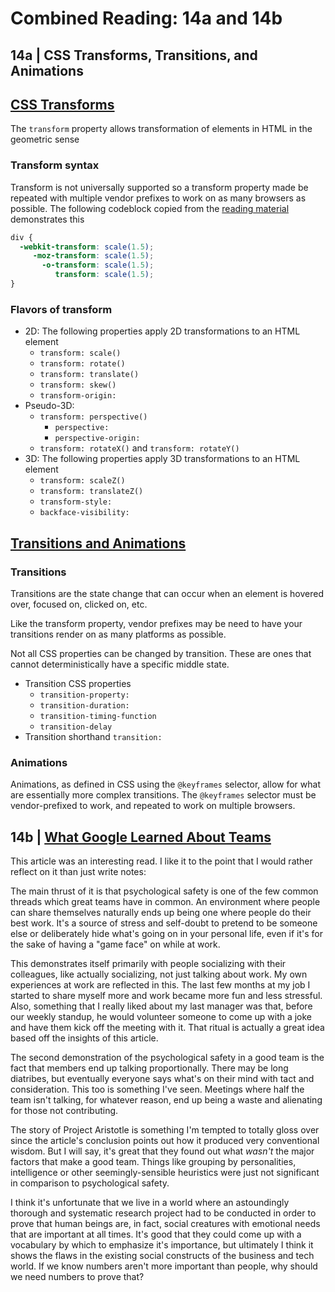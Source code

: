 # Combined Reading: 14a and 14b

## 14a | CSS Transforms, Transitions, and Animations

## [CSS Transforms](https://learn.shayhowe.com/advanced-html-css/css-transforms/)

The `transform` property allows transformation of elements in HTML in the geometric sense

### Transform syntax

Transform is not universally supported so a transform property made be repeated with multiple vendor prefixes to work on as many browsers as possible. The following codeblock copied from the [reading material](https://learn.shayhowe.com/advanced-html-css/css-transforms/#transform-syntax) demonstrates this

```css
div {
  -webkit-transform: scale(1.5);
     -moz-transform: scale(1.5);
       -o-transform: scale(1.5);
          transform: scale(1.5);
}
```

### Flavors of transform

- 2D: The following properties apply 2D transformations to an HTML element
  - `transform: scale()`
  - `transform: rotate()`
  - `transform: translate()`
  - `transform: skew()`
  - `transform-origin:`
- Pseudo-3D:
  - `transform: perspective()`
    - `perspective:`
    - `perspective-origin:`
  - `transform: rotateX()` and `transform: rotateY()`
- 3D: The following properties apply 3D transformations to an HTML element
  - `transform: scaleZ()`
  - `transform: translateZ()`
  - `transform-style:`
  - `backface-visibility:`

## [Transitions and Animations](https://learn.shayhowe.com/advanced-html-css/transitions-animations/)

### Transitions

Transitions are the state change that can occur when an element is hovered over, focused on, clicked on, etc.

Like the transform property, vendor prefixes may be need to have your transitions render on as many platforms as possible.

Not all CSS properties can be changed by transition. These are ones that cannot deterministically have a specific middle state.

- Transition CSS properties
  - `transition-property:`
  - `transition-duration:`
  - `transition-timing-function`
  - `transition-delay`
- Transition shorthand `transition:`

### Animations

Animations, as defined in CSS using the `@keyframes` selector, allow for what are essentially more complex transitions. The `@keyframes` selector must be vendor-prefixed to work, and repeated to work on multiple browsers.

## 14b | [What Google Learned About Teams](https://www.google.com/amp/mobile.nytimes.com/2016/02/28/magazine/what-google-learned-from-its-quest-to-build-the-perfect-team.amp.html)

This article was an interesting read. I like it to the point that I would rather reflect on it than just write notes:

The main thrust of it is that psychological safety is one of the few common threads which great teams have in common. An environment where people can share themselves naturally ends up being one where people do their best work. It's a source of stress and self-doubt to pretend to be someone else or deliberately hide what's going on in your personal life, even if it's for the sake of having a "game face" on while at work.

This demonstrates itself primarily with people socializing with their colleagues, like actually socializing, not just talking about work. My own experiences at work are reflected in this. The last few months at my job I started to share myself more and work became more fun and less stressful. Also, something that I really liked about my last manager was that, before our weekly standup, he would volunteer someone to come up with a joke and have them kick off the meeting with it. That ritual is actually a great idea based off the insights of this article.

The second demonstration of the psychological safety in a good team is the fact that members end up talking proportionally. There may be long diatribes, but eventually everyone says what's on their mind with tact and consideration. This too is something I've seen. Meetings where half the team isn't talking, for whatever reason, end up being a waste and alienating for those not contributing.

The story of Project Aristotle is something I'm tempted to totally gloss over since the article's conclusion points out how it produced very conventional wisdom. But I will say, it's great that they found out what *wasn't* the major factors that make a good team. Things like grouping by personalities, intelligence or other seemingly-sensible heuristics were just not significant in comparison to psychological safety.

I think it's unfortunate that we live in a world where an astoundingly thorough and systematic research project had to be conducted in order to prove that human beings are, in fact, social creatures with emotional needs that are important at all times. It's good that they could come up with a vocabulary by which to emphasize it's importance, but ultimately I think it shows the flaws in the existing social constructs of the business and tech world. If we know numbers aren't more important than people, why should we need numbers to prove that?
